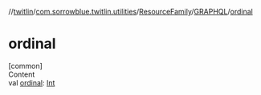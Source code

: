 //[twitlin](../../../index.md)/[com.sorrowblue.twitlin.utilities](../../index.md)/[ResourceFamily](../index.md)/[GRAPHQL](index.md)/[ordinal](ordinal.md)



# ordinal  
[common]  
Content  
val [ordinal](ordinal.md): [Int](https://kotlinlang.org/api/latest/jvm/stdlib/kotlin/-int/index.html)  



